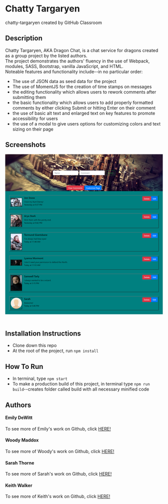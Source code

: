 # Chatty Targaryen  
chatty-targaryen created by GitHub Classroom  

## Description  
Chatty Targaryen, AKA Dragon Chat, is a chat service for dragons created as a group project by the listed authors.  
The project demonstrates the authors' fluency in the use of Webpack, modules, SASS, Bootstrap, vanilla JavaScript, and HTML.  
Noteable features and functionality include--in no particular order:  
* The use of JSON data as seed data for the project  
* The use of MomentJS for the creation of time stamps on messages  
* the editing functionality which allows users to rework comments after submitting them  
* the basic functionality which allows users to add properly formatted comments by either clicking Submit or hitting Enter on their comment  
* the use of basic alt text and enlarged text on key features to promote accessibility for users  
* the use of a modal to give users options for customizing colors and text sizing on their page  

## Screenshots  
![Screenshot of page on page load--displays nav bar with comment creation form and page controls and display  of sample messages](https://raw.githubusercontent.com/nss-evening-cohort-9/chatty-targaryen/master/images/page-screenshot.png "Screenshot of page on page load--displays nav bar with comment creation form and page controls and display  of sample messages")  
![]()  
## Installation Instructions  
* Clone down this repo  
* At the root of the project, run `npm install`  
## How To Run  
* In terminal, type `npm start`  
* To make a production build of this project, in terminal type `npm run build`--creates folder called build with all necessary minified code  
## Authors  

#### Emily DeWitt  
To see more of Emily's work on Github, click [HERE!](https://github.com/emilykdewitt "Emily DeWitt's Github")  

#### Woody Maddox  
To see more of Woody's work on Github, click [HERE!](https://github.com/woodymaddox "Woody Maddox's Github")  

#### Sarah Thorne  
To see more of Sarah's work on Github, click [HERE!](https://github.com/sarahjulesthorne "Sarah Thorne's Github")  

#### Keith Walker  
To see more of Keith's work on Github, click [HERE!](https://github.com/KeithRWalker "Keith Walker's Github")  

